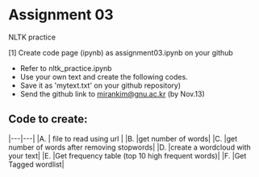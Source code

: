 # Assignment 03

NLTK practice

[1] Create code page (ipynb) as assignment03.ipynb on your github

- Refer to nltk_practice.ipynb
- Use your own text and create the following codes. 
- Save it as 'mytext.txt' on your github repository)
- Send the github link to mirankim@gnu.ac.kr (by Nov.13)

## Code to create:

|---|---|
|A. | file to read using url |
|B. |get number of words|
|C. |get number of words after removing stopwords|
|D. |create a wordcloud with your text|
|E. |Get frequency table (top 10 high frequent words)|
|F. |Get Tagged wordlist|
